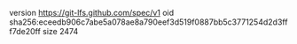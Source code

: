 version https://git-lfs.github.com/spec/v1
oid sha256:eceedb906c7abe5a078ae8a790eef3d519f0887bb5c3771254d2d3fff7de20ff
size 2474
